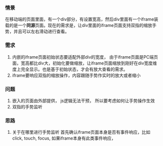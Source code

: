 ### 情景
在移动端的页面里面，有一个div部分，有设置宽高，然后div里面有一个iframe装载的是一个**同源**页面。现在的需求是，让div里面的iframe页面支持双指的缩放手势，并且可以左右滑动进行查看。

### 需求
1. 内嵌的iframe页面初始状态要适配外部div的宽度， 由于iframe页面是PC端页面，宽高都比div大，初始化要做缩放，让iframe页面缩放到刚好在div宽度维度上完全显示。也是基于初始状态，才会有放大查看的需求。
2. iframe要响应双指的缩放操作，内容跟随手势作实时的放大或者缩小

### 问题
1. 嵌入的页面由外部提供， js逻辑无法干预， 所以要考虑如何让手势操作生效
2. 双指的手势监听

### 思路

1. 关于在哪里进行手势监听 
首先确认iframe页面本身是否有事件响应，比如click, touch, focus,  如果iframe本身有此类事件响应，

